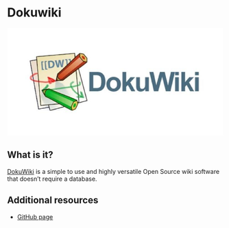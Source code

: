 # Dokuwiki
![pic1](doku.jpg)
## What is it?
[DokuWiki](https://www.dokuwiki.org/dokuwiki) is a simple to use and highly versatile Open Source wiki software that doesn’t require a database.
## Additional resources
* [GitHub page](https://github.com/dokuwiki)